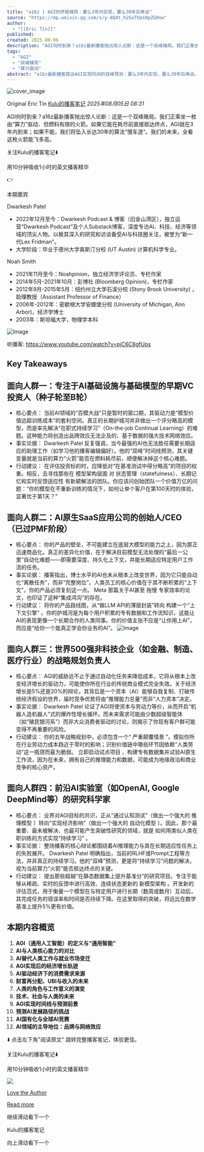 ```yaml
---
title: "a16z | AGI的终极赌局：要么3年内实现，要么30年后再谈"
source: "https://mp.weixin.qq.com/s/y-8Q4t_h2GuTUas0pZG0nw"
author:
  - "[[Eric Tin]]"
published:
created: 2025-08-06
description: "AGI何时到来？a16z最新播客抛出惊人论断：这是一个双峰赌局。我们正乘坐一枚由“算力”驱动、但燃料有限的火箭。"
tags:
  - "AGI"
  - "双峰赌局"
  - "算力驱动"
abstract: "a16z最新播客提出AGI实现时间的双峰预测：要么3年内实现，要么30年后再谈。"
---
```

![cover_image](https://mmbiz.qpic.cn/mmbiz_jpg/BaUfzPamSQNrP7fsyz8PT8yt977cdmBcg15oOebz1StXSs6A3Lp9g2lHicoYfjIdznOibUx0CtQy5eWSNyDcboDg/0?wx_fmt=jpeg)

Original Eric Tin [Kulu的播客笔记](https://mp.weixin.qq.com/s/) *2025年08月05日 08:31*

AGI何时到来？a16z最新播客抛出惊人论断：这是一个双峰赌局。我们正乘坐一枚由“算力”驱动、但燃料有限的火箭。如果它能在耗尽前直接抵达终点，AGI就在3年内到来；如果不能，我们将坠入长达30年的算法“慢车道”。我们的未来，全看这枚火箭能飞多高。

关注Kulu的播客笔记⬇️

用10分钟吸收1小时的英文播客精华

👉

本期嘉宾

Dwarkesh Patel

- 2022年12月至今：Dwarkesh Podcast & 博客（旧金山湾区），独立运营“Dwarkesh Podcast”及个人Substack博客，深度专访AI、科技、经济等领域的顶尖人物。以极其深入的研究和访谈备受AI与科技圈关注，被誉为“新一代Lex Fridman”。
- 大学阶段：毕业于德州大学奥斯汀分校 (UT Austin) 计算机科学专业。

Noah Smith

- 2021年11月至今：Noahpinion，独立经济学评论员、专栏作家
- 2014年5月-2021年10月：彭博社 (Bloomberg Opinion)，专栏作家
- 2012年9月-2015年5月：纽约州立大学石溪分校 (Stony Brook University) ，助理教授（Assistant Professor of Finance）
- 2006年-2012年：密歇根大学安娜堡分校 (University of Michigan, Ann Arbor)，经济学博士
- 2003年：斯坦福大学，物理学本科

![Image](https://mmbiz.qpic.cn/mmbiz_jpg/BaUfzPamSQNrP7fsyz8PT8yt977cdmBcLU2tiaulrPlUfvdTicDpcxmKWKqWRDYxQ9zFJ6rosGnH81LibbskfLfIQ/640?wx_fmt=jpeg&from=appmsg&watermark=1&tp=webp&wxfrom=5&wx_lazy=1)

听播客: https://www.youtube.com/watch?v=pjC6C8gfUps

## Key Takeaways

## 面向人群一：专注于AI基础设施与基础模型的早期VC投资人（种子轮至B轮）

- 核心要点： 当前AI领域的“百模大战”只是暂时的窗口期，其驱动力是“模型价值远超训练成本”的套利空间。真正的长期护城河并非做出一个评分略高的模型，而是率先解决“在职式持续学习”（On-the-job Continual Learning）的难题。这种能力将创造出品牌效应无法企及的、基于数据的强大技术网络效应。
- 事实论据： Dwarkesh Patel 反复强调，当今最强的AI也无法胜任需要长期适应的助理工作（如学习他的播客编辑偏好）。他的“双峰”时间线预测，其关键变量就是当前的算力“火箭”能否在燃料耗尽前，顺便解决掉这个核心难题。
- 行动建议： 在评估投资标的时，应降低对“在基准测试中得分略高”的项目的权重。相反，去寻找那些在 模型架构层面 对 状态管理（statefulness）、长期记忆和实时反馈适应性 有新颖解法的团队。你应该问创始团队一个价值万亿的问题：“你的模型在不重新训练的情况下，如何让单个客户在第100天时的体验，显著优于第1天？”

## 面向人群二：AI原生SaaS应用公司的创始人/CEO（已过PMF阶段）

- 核心要点： 你的产品的壁垒，不可能建立在底层大模型的能力之上，因为那正迅速商品化。真正的差异化价值，在于解决目前模型无法处理的“最后一公里”自动化难题——即需要深度、持久化上下文，并能长期适应特定用户工作流的任务。
- 事实论据： 播客指出，博士水平的AI也未从根本上改变世界，因为它只能自动化“离散任务”，而非“完整岗位”。人类员工的核心价值在于其不断积累的“上下文”，你的产品必须复刻这一点。 Meta 那篇关于AI甚至 拖慢 专家效率的论文，也印证了这种“集成鸿沟”的存在。
- 行动建议： 将你的产品路线图，从“做LLM API的薄层封装”转向 构建一个“上下文引擎” 。你的护城河是为每个用户积累的专有数据和工作流知识，这能让AI的表现更像一个长期合作的人类同事。你的价值主张不应是“让你用上AI”，而应是“给你一个能真正学会你业务的AI”。
![Image](https://mmbiz.qpic.cn/mmbiz_png/BaUfzPamSQNrP7fsyz8PT8yt977cdmBc15b9dz3MVUkwbLaRazKmm4fNLZ07rqdaNhYGlGbVMWaYtXjGKib7j4w/640?wx_fmt=png&from=appmsg&watermark=1&tp=webp&wxfrom=5&wx_lazy=1)

## 面向人群三：世界500强非科技企业（如金融、制造、医疗行业）的战略规划负责人

- 核心要点： AGI的威胁远不止于通过自动化任务来降低成本，它将从根本上改变经济增长的驱动力，可能使你所在行业的传统商业模式完全失效。关于经济增长是5%还是20%的辩论，其背后是一个资本（AI）能够自我复制、打破传统经济假设的世界，届时竞争优势将由“推理能力总量”而非“人力资本”决定。
- 事实论据： Dwarkesh Patel 论证了AGI将使资本与劳动力等价，从而开启“机器人造机器人”式的爆炸性增长循环。而未来需求可能由少数超级智能体（如“殖民银河系”）而非大众消费者驱动的讨论，则揭示了你现有客户群可能变得不再重要的风险。
- 行动建议： 你的五年战略规划中，必须包含一个“ 严重颠覆情景 ”。模拟你所在行业劳动力成本趋近于零时的影响；识别价值链中哪些环节因依赖“人类劳动”这一瓶颈而最为脆弱。 立即启动试点项目 ，构建专有数据集并试验AI原生工作流，因为在未来，拥有自己的推理能力和数据，可能成为地缘政治和商业竞争的核心资产。

## 面向人群四：前沿AI实验室（如OpenAI, Google DeepMind等）的研究科学家

- 核心要点： 业界对AGI目标的共识，正从“通过认知测试”（做出一个强大的 推理模型 ）转向“实现经济影响”（做出一个强大的 自动化模型 ）。因此，那个最重要、最未被解决、也最可能产生突破性研究的领域，就是 如何用类似人类在职训练的方式实现“持续学习” 。
- 事实论据： 整场播客的核心辩论都围绕着AI推理能力与其在长期适应性任务上的失败展开。 Dwarkesh Patel 明确指出，当前的RLHF或Prompt工程等方法，并非真正的持续学习。他的“双峰”预测，更是将“持续学习”问题的解决，视为当前算力“火箭”能否抵达终点的关键。
- 行动建议： 提出那些超越“在静态数据集上提升基准分”的研究项目。专注于能够从稀疏、实时的反馈中进行高效、连续状态更新的 新模型架构 。开发新的评估范式，用于衡量一个模型在与特定用户进行长期（数周或数月）互动后，其完成任务的错误率和时间是否持续下降。在这里取得的突破，将远比在数学基准上提升5%更有价值。

  

## 本期内容概览

1. **AGI（通用人工智能）的定义与“通用智能”**
2. **AI与人类核心能力的对比**
3. **AI替代人类工作与就业市场变迁**
4. **AGI实现后的经济增长轨迹**
5. **AI驱动经济下的消费需求来源**
6. **财富再分配、UBI与收入的未来**
7. **人类的角色与工作意义的演变**
8. **技术、社会与人类的未来**
9. **AGI实现时间线与预测前景**
10. **预测AI发展路径的挑战**
11. **AI国有化与全球AI竞赛**
12. **AI领域的主导地位：品牌与网络效应**

  

⬇️ 点击左下角"阅读原文" 跳转完整播客笔记，体验更佳。

关注Kulu的播客笔记⬇️

用10分钟吸收1小时的英文播客精华

![](https://mmbiz.qlogo.cn/sz_mmbiz_jpg/Ok2E6oQHUIGibS3y0mvD9pRdQPzuhuZPZEicfH62iaDzqwyY9cUts0Xxc54ibr8a6C39fcHCA5hA6rXQWaM7wCL8CA/0?wx_fmt=jpeg)

 [Love the Author](https://mp.weixin.qq.com/s/)

[Read more](https://mp.weixin.qq.com/s/)

继续滑动看下一个

Kulu的播客笔记

向上滑动看下一个